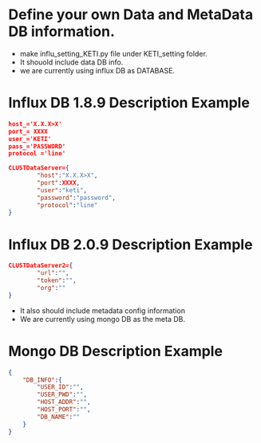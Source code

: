 ###
# Define your own Data and MetaData DB information.
- make influ_setting_KETI.py file under KETI_setting folder.
- It shouold include data DB info.
- we are currently using influx DB as DATABASE.
# Influx DB 1.8.9 Description Example
```json
host_='X.X.X>X'
port_= XXXX
user_='KETI'
pass_='PASSWORD'
protocol ='line'
```

```json
CLUSTDataServer={
        "host":"X.X.X>X",
        "port":XXXX,
        "user":"keti",
        "password":"password",
        "protocol":"line"
}
```

# Influx DB 2.0.9 Description Example
```json
CLUSTDataServer2={
        "url":"",
        "token":"",
        "org":""
}
```

- It also should include metadata config information
- We are currently using mongo DB as the meta DB.

# Mongo DB Description Example
```json
{
    "DB_INFO":{
        "USER_ID":"",
        "USER_PWD":"",
        "HOST_ADDR":"",
        "HOST_PORT":"",
        "DB_NAME":""
    }
}
```
